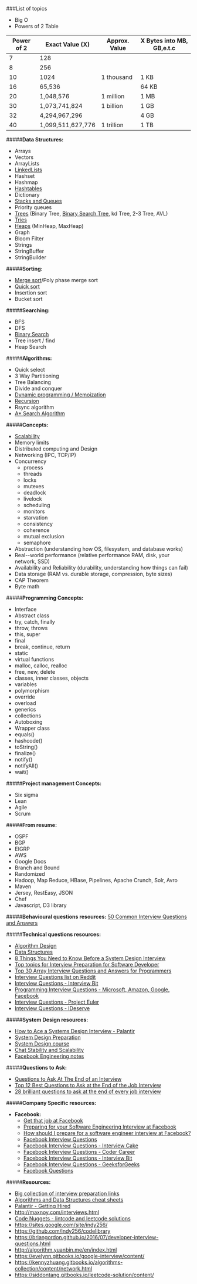 ###List of topics
- Big O
- Powers of 2 Table

Power of 2  | Exact Value (X)   | Approx. Value | X Bytes into MB, GB,e.t.c
------------| ------------------| --------------| ------------------------
7  | 128 | |
8  | 256 | |
10 | 1024 | 1 thousand | 1 KB
16 | 65,536 | | 64 KB
20 | 1,048,576 | 1 million | 1 MB
30 | 1,073,741,824 | 1 billion | 1 GB
32 | 4,294,967,296 | | 4 GB
40 | 1,099,511,627,776 | 1 trillion | 1 TB

#####**Data Structures:**
- Arrays
- Vectors
- ArrayLists
- [LinkedLists](https://www.youtube.com/watch?v=njTh_OwMljA)
- Hashset
- Hashmap
- [Hashtables](https://www.youtube.com/watch?v=shs0KM3wKv8)
- Dictionary
- [Stacks and Queues](https://www.youtube.com/watch?v=wjI1WNcIntg)
- Priority queues
- [Trees](https://www.youtube.com/watch?v=oSWTXtMglKE) (Binary Tree, [Binary Search Tree](https://www.youtube.com/watch?v=i_Q0v_Ct5lY), kd Tree, 2-3 Tree, AVL)
- [Tries](https://www.youtube.com/watch?v=zIjfhVPRZCg)
- [Heaps](https://www.youtube.com/watch?v=t0Cq6tVNRBA) (MinHeap, MaxHeap)
- Graph
- Bloom Filter
- Strings
- StringBuffer
- StringBuilder

#####**Sorting:**
- [Merge sort](https://www.youtube.com/watch?v=KF2j-9iSf4Q)/Poly phase merge sort
- [Quick sort](https://www.youtube.com/watch?v=SLauY6PpjW4)
- Insertion sort
- Bucket sort

#####**Searching:**
- BFS
- DFS
- [Binary Search](https://www.youtube.com/watch?v=P3YID7liBug)
- Tree insert / find
- Heap Search

#####**Algorithms:**
- Quick select
- 3 Way Partitioning
- Tree Balancing
- Divide and conquer
- [Dynamic programming / Memoization](https://www.youtube.com/watch?v=P8Xa2BitN3I)
- [Recursion](http://www.programcreek.com/2012/10/iteration-vs-recursion-in-java/)
- Rsync algorithm
- [A* Search Algorithm](http://www.geeksforgeeks.org/a-search-algorithm/)

#####**Concepts:**
- [Scalability](http://www.lecloud.net/post/7295452622/scalability-for-dummies-part-1-clones)
- Memory limits
- Distributed computing and Design
- Networking (IPC, TCP/IP)
- Concurrency
  - process
  - threads
  - locks
  - mutexes
  - deadlock
  - livelock
  - scheduling
  - monitors
  - starvation
  - consistency
  - coherence
  - mutual exclusion
  - semaphore
- Abstraction (understanding how OS, filesystem, and database works)
- Real--world performance (relative performance RAM, disk, your network, SSD)
- Availability and Reliability (durability, understanding how things can fail)
- Data storage (RAM vs. durable storage, compression, byte sizes)
- CAP Theorem
- Byte math

#####**Programming Concepts:**
- Interface
- Abstract class
- try, catch, finally
- throw, throws
- this, super
- final
- break, continue, return
- static
- virtual functions
- malloc, calloc, realloc
- free, new, delete
- classes, inner classes, objects
- variables
- polymorphism
- override
- overload
- generics
- collections
- Autoboxing
- Wrapper class
- equals()
- hashcode()
- toString()
- finalize()
- notify()
- notifyAll()
- wait()

#####**Project management Concepts:**
- Six sigma
- Lean
- Agile
- Scrum

#####**From resume:**
- OSPF
- BGP
- EIGRP
- AWS
- Google Docs
- Branch and Bound
- Randomized
- Hadoop, Map Reduce, HBase, Pipelines, Apache Crunch, Solr, Avro
- Maven
- Jersey, RestEasy, JSON
- Chef
- Javascript, D3 library

#####**Behavioural questions resources:**
[50 Common Interview Questions and Answers](https://www.facebook.com/notes/sri-lanka/50-common-interview-questions-and-answers/129489815910)

#####**Technical questions resources:**
- [Algorithm Design](https://www.hiredintech.com/algorithm-design)
- [Data Structures](http://www.geeksforgeeks.org/data-structures/)
- [8 Things You Need to Know Before a System Design Interview](http://blog.gainlo.co/index.php/2015/10/22/8-things-you-need-to-know-before-system-design-interviews/)
- [Top topics for Interview Preparation for Software Developer](http://www.geeksforgeeks.org/interview-preparation-for-software-developer/)
-  [Top 30 Array Interview Questions and Answers for Programmers](http://javarevisited.blogspot.com/2015/06/top-20-array-interview-questions-and-answers.html)
- [Interview Questions list on Reddit](https://www.reddit.com/r/cscareerquestions/comments/20ahfq/heres_a_pretty_big_list_of_programming_interview/)
- [Interview Questions - Interview Bit](https://www.interviewbit.com/all-problem-list/)
- [Programming Interview Questions - Microsoft, Amazon, Google, Facebook](http://www.thelearningpoint.net/computer-science/programming-interview-questions---microsoft-amazon-google-facebook)
- [Interview Questions - Project Euler](https://projecteuler.net/archives)
- [Interview Questions - IDeserve](http://www.ideserve.co.in/)

#####**System Design resources:**
- [How to Ace a Systems Design Interview - Palantir](https://www.palantir.com/2011/10/how-to-ace-a-systems-design-interview/)
- [System Design Preparation](https://github.com/checkcheckzz/system-design-interview)
- [System Design course](https://www.hiredintech.com/system-design)
- [Chat Stability and Scalability](https://www.facebook.com/notes/facebook-engineering/chat-stability-and-scalability/51412338919)
- [Facebook Engineering notes](https://www.facebook.com/Engineering/notes)

#####**Questions to Ask:**
- [Questions to Ask At The End of an Interview](http://blog.gainlo.co/index.php/2015/10/22/what-to-ask-interviewer-at-the-end-of-an-interview/)
- [Top 12 Best Questions to Ask at the End of the Job Interview](https://biginterview.com/blog/2011/08/best-questions-to-ask-end-interview.html)
- [28 brilliant questions to ask at the end of every job interview](http://www.businessinsider.com/questions-to-ask-at-end-of-job-interview-2016-4)

#####**Company Specific resources:**
- **Facebook:**
  - [Get that job at Facebook](https://www.facebook.com/notes/facebook-engineering/get-that-job-at-facebook/10150964382448920/)
  - [Preparing for your Software Engineering Interview at Facebook](https://www.facebook.com/careers/life/preparing-for-your-software-engineering-interview-at-facebook)
  - [How should I prepare for a software engineer interview at Facebook?](https://www.quora.com/How-should-I-prepare-for-a-software-engineer-interview-at-Facebook/answer/Bosmat-Eldar?__snid3__=206743146&__nsrc__=4)
  - [Facebook Interview Questions](https://alfasin.com/2014/12/08/facebook-interview-questions/)
  - [Facebook Interview Questions - Interview Cake](https://www.interviewcake.com/facebook-interview-questions)
  - [Facebook Interview Questions - Coder Career](http://codercareer.blogspot.com/p/facebook-interview-questions.html)
  - [Facebook Interview Questions - Interview Bit](https://www.interviewbit.com/search/?q=Facebook)
  - [Facebook Interview Questions - GeeksforGeeks](http://www.practice.geeksforgeeks.org/tag-page.php?tag=Facebook&isCmp=1)
  - [Facebook Questions](https://github.com/cserspring/algorithms/blob/master/Facebook)

#####**Resources:**
- [Big collection of interview preparation links](https://www.reddit.com/r/cscareerquestions/comments/2lzc4h/big_collection_of_interview_preparation_links/)
- [Algorithms and Data Structures cheat sheets](https://www.reddit.com/r/learnprogramming/comments/3gpvyx/algorithms_and_data_structures_cheat_sheets/)
- [Palantir - Getting Hired](http://www.palantir.com/getting-hired/)
- http://maxnoy.com/interviews.html
- [Code Nuggets - lintcode and leetcode solutions](http://codenuggets.com/)
- https://sites.google.com/site/indy256/
- https://github.com/indy256/codelibrary
- https://briangordon.github.io/2016/07/developer-interview-questions.html
- http://algorithm.yuanbin.me/en/index.html
- https://evelynn.gitbooks.io/google-interview/content/
- https://kennyzhuang.gitbooks.io/algorithms-collection/content/network.html
- https://siddontang.gitbooks.io/leetcode-solution/content/
